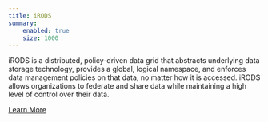 ```yaml
---
title: iRODS
summary:
    enabled: true
    size: 1000
---
```


iRODS is a distributed, policy-driven data grid that abstracts underlying data storage technology, provides a global, logical namespace, and enforces data management policies on that data, no matter how it is accessed.  iRODS allows organizations to federate and share data while maintaining a high level of control over their data.

[Learn More](https://irods.org?classes=xdci-button)